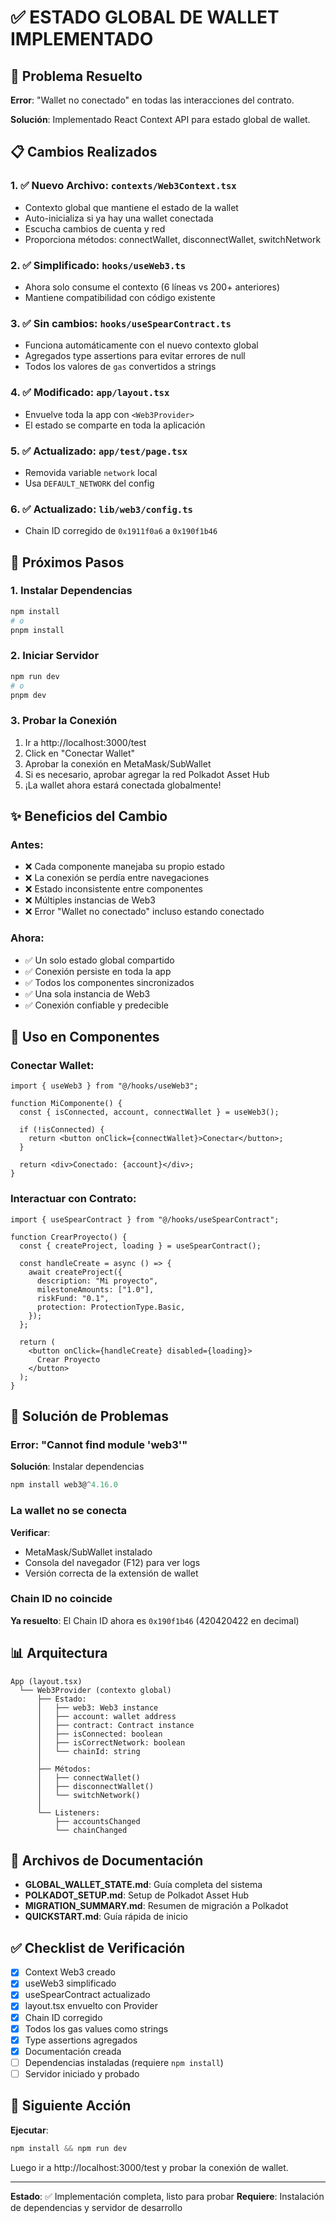# ✅ ESTADO GLOBAL DE WALLET IMPLEMENTADO

## 🎉 Problema Resuelto

**Error**: "Wallet no conectado" en todas las interacciones del contrato.

**Solución**: Implementado React Context API para estado global de wallet.

## 📋 Cambios Realizados

### 1. ✅ Nuevo Archivo: `contexts/Web3Context.tsx`

- Contexto global que mantiene el estado de la wallet
- Auto-inicializa si ya hay una wallet conectada
- Escucha cambios de cuenta y red
- Proporciona métodos: connectWallet, disconnectWallet, switchNetwork

### 2. ✅ Simplificado: `hooks/useWeb3.ts`

- Ahora solo consume el contexto (6 líneas vs 200+ anteriores)
- Mantiene compatibilidad con código existente

### 3. ✅ Sin cambios: `hooks/useSpearContract.ts`

- Funciona automáticamente con el nuevo contexto global
- Agregados type assertions para evitar errores de null
- Todos los valores de `gas` convertidos a strings

### 4. ✅ Modificado: `app/layout.tsx`

- Envuelve toda la app con `<Web3Provider>`
- El estado se comparte en toda la aplicación

### 5. ✅ Actualizado: `app/test/page.tsx`

- Removida variable `network` local
- Usa `DEFAULT_NETWORK` del config

### 6. ✅ Actualizado: `lib/web3/config.ts`

- Chain ID corregido de `0x1911f0a6` a `0x190f1b46`

## 🚀 Próximos Pasos

### 1. Instalar Dependencias

```powershell
npm install
# o
pnpm install
```

### 2. Iniciar Servidor

```powershell
npm run dev
# o
pnpm dev
```

### 3. Probar la Conexión

1. Ir a http://localhost:3000/test
2. Click en "Conectar Wallet"
3. Aprobar la conexión en MetaMask/SubWallet
4. Si es necesario, aprobar agregar la red Polkadot Asset Hub
5. ¡La wallet ahora estará conectada globalmente!

## ✨ Beneficios del Cambio

### Antes:

- ❌ Cada componente manejaba su propio estado
- ❌ La conexión se perdía entre navegaciones
- ❌ Estado inconsistente entre componentes
- ❌ Múltiples instancias de Web3
- ❌ Error "Wallet no conectado" incluso estando conectado

### Ahora:

- ✅ Un solo estado global compartido
- ✅ Conexión persiste en toda la app
- ✅ Todos los componentes sincronizados
- ✅ Una sola instancia de Web3
- ✅ Conexión confiable y predecible

## 🔧 Uso en Componentes

### Conectar Wallet:

```tsx
import { useWeb3 } from "@/hooks/useWeb3";

function MiComponente() {
  const { isConnected, account, connectWallet } = useWeb3();

  if (!isConnected) {
    return <button onClick={connectWallet}>Conectar</button>;
  }

  return <div>Conectado: {account}</div>;
}
```

### Interactuar con Contrato:

```tsx
import { useSpearContract } from "@/hooks/useSpearContract";

function CrearProyecto() {
  const { createProject, loading } = useSpearContract();

  const handleCreate = async () => {
    await createProject({
      description: "Mi proyecto",
      milestoneAmounts: ["1.0"],
      riskFund: "0.1",
      protection: ProtectionType.Basic,
    });
  };

  return (
    <button onClick={handleCreate} disabled={loading}>
      Crear Proyecto
    </button>
  );
}
```

## 🐛 Solución de Problemas

### Error: "Cannot find module 'web3'"

**Solución**: Instalar dependencias

```powershell
npm install web3@^4.16.0
```

### La wallet no se conecta

**Verificar**:

- MetaMask/SubWallet instalado
- Consola del navegador (F12) para ver logs
- Versión correcta de la extensión de wallet

### Chain ID no coincide

**Ya resuelto**: El Chain ID ahora es `0x190f1b46` (420420422 en decimal)

## 📊 Arquitectura

```
App (layout.tsx)
  └── Web3Provider (contexto global)
      ├── Estado:
      │   ├── web3: Web3 instance
      │   ├── account: wallet address
      │   ├── contract: Contract instance
      │   ├── isConnected: boolean
      │   ├── isCorrectNetwork: boolean
      │   └── chainId: string
      │
      ├── Métodos:
      │   ├── connectWallet()
      │   ├── disconnectWallet()
      │   └── switchNetwork()
      │
      └── Listeners:
          ├── accountsChanged
          └── chainChanged
```

## 📝 Archivos de Documentación

- **GLOBAL_WALLET_STATE.md**: Guía completa del sistema
- **POLKADOT_SETUP.md**: Setup de Polkadot Asset Hub
- **MIGRATION_SUMMARY.md**: Resumen de migración a Polkadot
- **QUICKSTART.md**: Guía rápida de inicio

## ✅ Checklist de Verificación

- [x] Context Web3 creado
- [x] useWeb3 simplificado
- [x] useSpearContract actualizado
- [x] layout.tsx envuelto con Provider
- [x] Chain ID corregido
- [x] Todos los gas values como strings
- [x] Type assertions agregados
- [x] Documentación creada
- [ ] Dependencias instaladas (requiere `npm install`)
- [ ] Servidor iniciado y probado

## 🎯 Siguiente Acción

**Ejecutar**:

```powershell
npm install && npm run dev
```

Luego ir a http://localhost:3000/test y probar la conexión de wallet.

---

**Estado**: ✅ Implementación completa, listo para probar
**Requiere**: Instalación de dependencias y servidor de desarrollo
